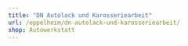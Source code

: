```yaml
---
title: "DN Autolack und Karosseriearbeit"
url: /eppelheim/dn-autolack-und-karosseriearbeit/
shop: Autowerkstatt
---
```

